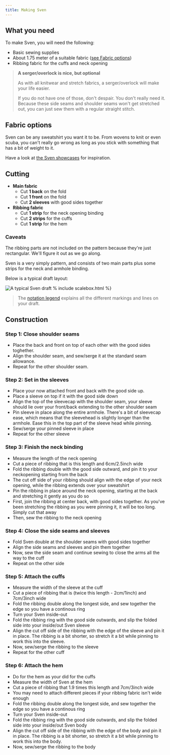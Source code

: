 ```yaml
---
title: Making Sven
---
```


## What you need

To make Sven, you will need the following:

- Basic sewing supplies
- About 1.75 meter of a suitable fabric ([see Fabric options](#fabric-options))
- Ribbing fabric for the cuffs and neck opening

> **A serger/overlock is nice, but optional**
>
> As with all knitwear and stretch fabrics, a serger/overlock will make your life easier.
>
> If you do not have one of those, don't despair. You don't really need it. Because these side seams and shoulder seams won't get stretched out, you can just sew them with a regular straight stitch.

## Fabric options

Sven can be any sweatshirt you want it to be. From wovens to knit or even scuba, you can't really go wrong as long as you stick with something that has a bit of weight to it.

Have a look at [the Sven showcases](/showcase/pattern/sven) for inspiration.

## Cutting

 - **Main fabric**
   - Cut **1 back** on the fold
   - Cut **1 front** on the fold
   - Cut **2 sleeves** with good sides together
 - **Ribbing fabric**
   - Cut **1 strip** for the neck opening binding
   - Cut **2 strips**  for the cuffs
   - Cut **1 strip**  for the hem

###  Caveats

The ribbing parts are not included on the pattern because they're just rectangular.
We'll figure it out as we go along.

Sven is a very simply pattern, and consists of two main parts plus some strips for the neck and armhole binding.

Below is a typical draft layout:

![A typical Sven draft](layout.svg)
% include scalebox.html %}

> The [notation legend](/en/docs/patterns/notation) explains all the different markings and lines on your draft.

## Construction

### Step 1: Close shoulder seams

 - Place the back and front on top of each other with the good sides toghether.
 - Align the shoulder seam, and sew/serge it at the standard seam allowance.
 - Repeat for the other shoulder seam.


### Step 2: Set in the sleeves

 - Place your now attached front and back with the good side up. 
 - Place a sleeve on top if it with the good side down
 - Align the top of the sleevecap with the shoulder seam, your sleeve should lie over your front/back extending to the other shoulder seam
 - Pin sleeve in place along the entire armhole. There's a bit of sleevecap ease, which means that the sleevehead is slightly longer than the armhole. Ease this in the top part of the sleeve head while pinning.
 - Sew/serge your pinned sleeve in place
 - Repeat for the other sleeve

### Step 3: Finish the neck binding

 - Measure the length of the neck opening
 - Cut a piece of ribbing that is this length and 6cm/2.5inch wide
 - Fold the ribbing double with the good side outward, and pin it to your neckopening starting from the back
 - The cut off side of your ribbing should align with the edge of your neck opening, while the ribbing extends over your sweatshirt
 - Pin the ribbing in place around the neck opening, starting at the back and stretching it gently as you do so
 - First, join the ribbing at center back, with good sides together. As you've been stretching the ribbing as you were pinning it, it will be too long. Simply cut that away
 - Then, sew the ribbing to the neck opening

### Step 4: Close the side seams and sleeves

 - Fold Sven double at the shoulder seams with good sides together
 - Align the side seams and sleeves and pin them together
 - Now, sew the side seam and continue sewing to close the arms all the way to the cuff
 - Repeat on the other side

### Step 5: Attach the cuffs

 - Measure the width of the sleeve at the cuff
 - Cut a piece of ribbing that is (twice this length - 2cm/1inch) and 7cm/3inch wide
 - Fold the ribbing double along the longest side, and sew together the edge so you have a continous ring
 - Turn your Sven inside-out
 - Fold the ribbing ring with the good side outwards, and slip the folded side into your inside/out Sven sleeve
 - Align the cut off side of the ribbing with the edge of the sleeve and pin it in place. The ribbing is a bit shorter, so stretch it a bit while pinning to work this into the sleeve.
 - Now, sew/serge the ribbing to the sleeve
 - Repeat for the other cuff

### Step 6: Attach the hem

 - Do for the hem as your did for the cuffs
 - Measure the width of Sven at the hem
 - Cut a piece of ribbing that 1.9 times this length and 7cm/3inch wide  
 - You may need to attach different pieces if your ribbing fabric isn't wide enough
 - Fold the ribbing double along the longest side, and sew together the edge so you have a continous ring
 - Turn your Sven inside-out
 - Fold the ribbing ring with the good side outwards, and slip the folded side into your inside/out Sven body
 - Align the cut off side of the ribbing with the edge of the body and pin it in place. The ribbing is a bit shorter, so stretch it a bit while pinning to work this into the body.
 - Now, sew/serge the ribbing to the body



